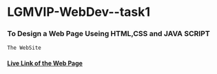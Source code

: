 <h1> LGMVIP-WebDev--task1 </h1>

<h3> To Design a Web Page Useing HTML,CSS and JAVA SCRIPT  </h3>

`The WebSite`   <h4> <a href=""> Live Link of the Web Page </a> <h4>
